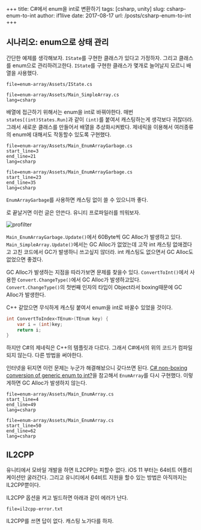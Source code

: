 +++
title: C#에서 enum을 int로 변환하기
tags: [csharp, unity]
slug: csharp-enum-to-int
author: if1live
date: 2017-08-17
url: /posts/csharp-enum-to-int
+++

## 시나리오: enum으로 상태 관리

간단한 예제를 생각해보자.
`IState`를 구현한 클래스가 있다고 가정하자.
그리고 클래스를 enum으로 관리하려고한다.
`IState`를 구현한 클래스가 몇개로 늘어날지 모르니 배열을 사용했다.

~~~maya:view
file=enum-array/Assets/IState.cs
~~~

~~~maya:view
file=enum-array/Assets/Main_SimpleArray.cs
lang=csharp
~~~

배열에 접근하기 위해서는 enum을 int로 바꿔야한다.
매번 `states[(int)States.Run]`과 같이 `(int)`를 붙여서 캐스팅하는게 생각보다 귀찮더라. 
그래서 새로운 클래스를 만들어서 배열을 추상화시켜봤다.
제네릭을 이용해서 여러종류의 enum에 대해서도 작동할수 있도록 구현했다.

~~~maya:view
file=enum-array/Assets/Main_EnumArrayGarbage.cs
start_line=3
end_line=21
lang=csharp
~~~


~~~maya:view
file=enum-array/Assets/Main_EnumArrayGarbage.cs
start_line=23
end_line=35
lang=csharp
~~~


`EnumArrayGarbage`를 사용하면 캐스팅 없이 쓸 수 있으니까 좋다.


로 끝날거면 이런 글은 안쓴다.
유니티 프로파일러를 띄워보자.

![profilter]({attach}csharp-enum-to-int/profiler.png)

`Main_EnumArrayGarbage.Update()`에서 60Byte씩 GC Alloc가 발생하고 있다.
`Main_SimpleArray.Update()`에서는 GC Alloc가 없었는데 고작 int 캐스팅 없애겠다고 고친 코드에서 GC가 발생하니 쓰고싶지 않더라. int 캐스팅도 없으면서 GC Alloc도 없었으면 좋겠다.

GC Alloc가 발생하는 지점을 따라가보면 문제를 찾을수 있다.
`ConvertToInt()`에서 사용한 `Convert.ChangeType()`에서 GC Alloc가 발생하고있다.
`Convert.ChangeType()`의 첫번째 인자의 타입이 Object라서 boxing때문에 GC Alloc가 발생한다.

C++ 같았으면 무식하게 캐스팅 붙여서 enum을 int로 바꿀수 있었을 것이다.

```csharp
int ConvertToIndex<TEnum>(TEnum key) {
    var i = (int)key;
    return i;
}
```

하지만 C#의 제네릭은 C++의 템플릿과 다르다.
그래서 C#에서의 위의 코드가 컴파일되지 않는다.
다른 방법을 써야한다.

인터넷을 뒤지면 이런 문제는 누군가 해결해놨으니 갖다쓰면 된다.
[C# non-boxing conversion of generic enum to int?][sb]을 참고해서 `EnumArray`를 다시 구현했다. 이렇게하면 GC Alloc가 발생하지 않는다.

~~~maya:view
file=enum-array/Assets/Main_EnumArray.cs
start_line=4
end_line=49
lang=csharp
~~~

~~~maya:view
file=enum-array/Assets/Main_EnumArray.cs
start_line=50
end_line=62
lang=csharp
~~~

## IL2CPP

유니티에서 모바일 개발을 하면 IL2CPP는 피할수 없다.
iOS 11 부터는 64비트 어플리케이션만 굴러간다.
그리고 유니티에서 64비트 지원을 할수 있는 방법은 아직까지는 IL2CPP뿐이다.


IL2CPP 옵션을 켜고 빌드하면 아래과 같이 에러가 난다.

~~~maya:view
file=il2cpp-error.txt
~~~

IL2CPP를 쓰면 답이 없다. 캐스팅 노가다를 하자.



[sb]: https://stackoverflow.com/questions/1189144/c-sharp-non-boxing-conversion-of-generic-enum-to-int